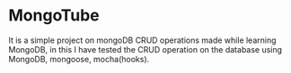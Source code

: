 # MongoTube
It is a simple project on mongoDB CRUD operations made while learning MongoDB, in this I have tested the CRUD operation on the database using MongoDB, mongoose, mocha(hooks).
